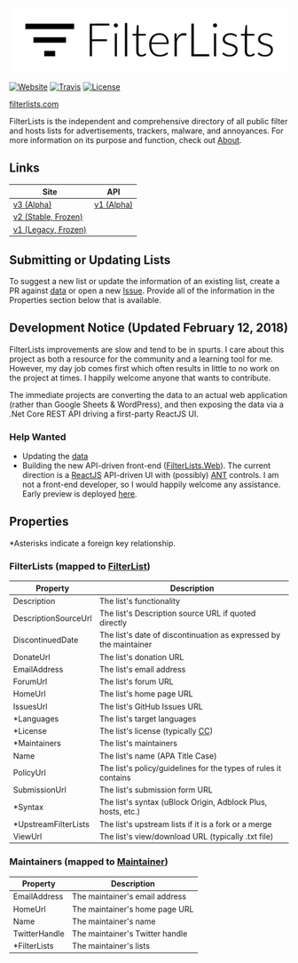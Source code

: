 ![FilterLists](https://github.com/collinbarrett/FilterLists/blob/master/imgs/logo_filterlists.png)

[![Website](https://img.shields.io/website-up-down-green-red/http/shields.io.svg)](https://filterlists.com/)
[![Travis](https://img.shields.io/travis/collinbarrett/FilterLists.svg?label=travis)](https://travis-ci.org/collinbarrett/FilterLists)
[![License](https://img.shields.io/badge/License-MIT-green.svg)](https://github.com/collinbarrett/FilterLists/blob/master/LICENSE)

[filterlists.com](https://filterlists.com)

FilterLists is the independent and comprehensive directory of all public filter and hosts lists for advertisements, trackers, malware, and annoyances. For more information on its purpose and function, check out [About](https://github.com/collinbarrett/FilterLists/blob/master/About.md).

## Links
| Site                                                | API                                               |
| --------------------------------------------------- | ------------------------------------------------- |
| [v3 (Alpha)](https://beta.filterlists.com/)         | [v1 (Alpha)](https://api.filterlists.com/v1/lists)|
| [v2 (Stable, Frozen)](https://filterlists.com/)     |                                                   |
| [v1 (Legacy, Frozen)](https://v1.filterlists.com/)  |                                                   |

## Submitting or Updating Lists

To suggest a new list or update the information of an existing list, create a PR against [data](https://github.com/collinbarrett/FilterLists/tree/master/data) or open a new [Issue](https://github.com/collinbarrett/FilterLists/issues). Provide all of the information in the Properties section below that is available.

## Development Notice (Updated February 12, 2018)
FilterLists improvements are slow and tend to be in spurts. I care about this project as both a resource for the community and a learning tool for me. However, my day job comes first which often results in little to no work on the project at times. I happily welcome anyone that wants to contribute.

The immediate projects are converting the data to an actual web application (rather than Google Sheets & WordPress), and then exposing the data via a .Net Core REST API driving a first-party ReactJS UI.

### Help Wanted

- Updating the [data](https://github.com/collinbarrett/FilterLists/tree/master/data)
- Building the new API-driven front-end ([FilterLists.Web](https://github.com/collinbarrett/FilterLists/tree/master/src/FilterLists.Web)). The current direction is a [ReactJS](https://reactjs.org/) API-driven UI with (possibly) [ANT](https://ant.design/) controls. I am not a front-end developer, so I would happily welcome any assistance. Early preview is deployed [here](https://beta.filterlists.com/).

## Properties
*Asterisks indicate a foreign key relationship.

### FilterLists (mapped to [FilterList](https://github.com/collinbarrett/FilterLists/blob/master/src/FilterLists.Data/Entities/FilterList.cs))

| Property             | Description                                                              |
|----------------------|--------------------------------------------------------------------------|
| Description          | The list's functionality                                                 |
| DescriptionSourceUrl | The list's Description source URL if quoted directly                     |
| DiscontinuedDate     | The list's date of discontinuation as expressed by the maintainer        |
| DonateUrl            | The list's donation URL                                                  |
| EmailAddress         | The list's email address                                                 |
| ForumUrl             | The list's forum URL                                                     |
| HomeUrl              | The list's home page URL                                                 |
| IssuesUrl            | The list's GitHub Issues URL                                             |
| *Languages           | The list's target languages                                              |
| *License             | The list's license (typically [CC](https://creativecommons.org/choose/)) |
| *Maintainers         | The list's maintainers                                                   |
| Name                 | The list's name (APA Title Case)                                         |
| PolicyUrl            | The list's policy/guidelines for the types of rules it contains          |
| SubmissionUrl        | The list's submission form URL                                           |
| *Syntax              | The list's syntax (uBlock Origin, Adblock Plus, hosts, etc.)             |
| *UpstreamFilterLists | The list's upstream lists if it is a fork or a merge                     |
| ViewUrl              | The list's view/download URL (typically .txt file)                       |

### Maintainers (mapped to [Maintainer](https://github.com/collinbarrett/FilterLists/blob/master/src/FilterLists.Data/Entities/Maintainer.cs))

| Property      | Description                                |
|---------------|--------------------------------------------|
| EmailAddress  | The maintainer's email address             |
| HomeUrl       | The maintainer's home page URL             |
| Name          | The maintainer's name                      |
| TwitterHandle | The maintainer's Twitter handle            |
| *FilterLists  | The maintainer's lists                     |
